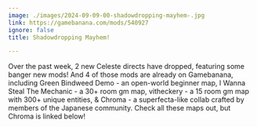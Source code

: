 ```yaml
---
image: ./images/2024-09-09-00-shadowdropping-mayhem-.jpg
link: https://gamebanana.com/mods/540927
ignore: false
title: Shadowdropping Mayhem!

---
```


Over the past week, 2 new Celeste directs have dropped, featuring some banger new mods! And 4 of those mods are already on Gamebanana, including Green Bindweed Demo - an open-world beginner map, I Wanna Steal The Mechanic - a 30+ room gm map, vitheckery - a 15 room gm map with 300+ unique entities, & Chroma - a superfecta-like collab crafted by members of the Japanese community. Check all these maps out, but Chroma is linked below!